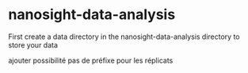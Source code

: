 # nanosight-data-analysis



First create a data directory in the nanosight-data-analysis directory to store your data




ajouter possibilité pas de préfixe pour les réplicats

